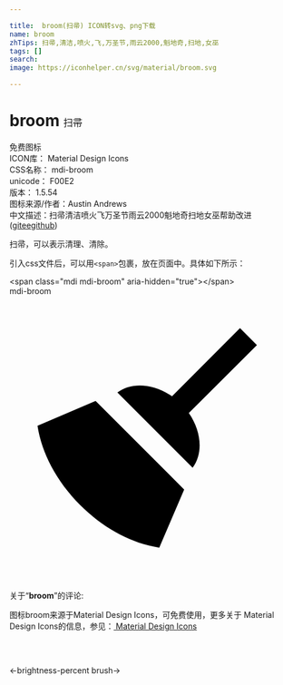 ```yaml
---

title:  broom(扫帚) ICON转svg、png下载
name: broom
zhTips: 扫帚,清洁,喷火,飞,万圣节,雨云2000,魁地奇,扫地,女巫
tags: []
search: 
image: https://iconhelper.cn/svg/material/broom.svg

---
```


# broom  <small style="font-size: 60%;font-weight: 100">扫帚</small>


<div class="detail-page">
<p>
<span><span class="badge-success badge">免费图标</span> </span>
<br/>
<span>
ICON库：
<span class="badge-secondary badge">Material Design Icons</span> 
</span>
<br/>
<span>
CSS名称：
<span class="badge-secondary badge">mdi-broom</span> 
</span>
<br/>
<span>
unicode：
<span class="badge-secondary badge">F00E2</span> 
<copy-btn content='F00E2' btn-title=""></copy-btn>
<copy-btn :content='String.fromCodePoint(parseInt("F00E2", 16))' btn-title="复制U"></copy-btn>
</span>
<br/>
<span>
版本：
<span class="badge-secondary badge">1.5.54</span> 
</span>
<br/>
<span>图标来源/作者：<span class="badge-light badge">Austin Andrews</span></span> 
<br/>
<span class="zh-detail">中文描述：<span class="badge-primary badge">扫帚</span><span class="badge-primary badge">清洁</span><span class="badge-primary badge">喷火</span><span class="badge-primary badge">飞</span><span class="badge-primary badge">万圣节</span><span class="badge-primary badge">雨云2000</span><span class="badge-primary badge">魁地奇</span><span class="badge-primary badge">扫地</span><span class="badge-primary badge">女巫</span><span class="help-link"><span>帮助改进</span>(<a href="https://gitee.com/liuwave/icon-helper/edit/master/json/material/broom.json" target="_blank" rel="noopener noreferrer">gitee</a><a href="https://github.com/liuwave/icon-helper/edit/master/json/material/broom.json" target="_blank" rel="noopener noreferrer">github</a></span>)</span><br/>
</p>
</div><div class="description description alert alert-light">扫帚，可以表示清理、清除。</div>
<div class="alert alert-dark">
  <i class="mdi mdi-broom mdi-48px"></i>
  <i class="mdi mdi-broom mdi-36px"></i>
  <i class="mdi mdi-broom mdi-24px"></i>
  <i class="mdi mdi-broom mdi-18px"></i>
</div>
<div>
  <p>引入css文件后，可以用<code>&lt;span&gt;</code>包裹，放在页面中。具体如下所示：    
  </p>
  <div class="alert alert-primary" style="font-size: 14px">
    &lt;span class="mdi mdi-broom" aria-hidden="true"&gt;&lt;/span&gt;
    <copy-btn content='<span class="mdi mdi-broom" aria-hidden="true"></span>'></copy-btn>
  </div>
  <div class="alert alert-secondary">
    <i class="mdi mdi-broom"
    style="font-size: 24px"
    aria-hidden="true"></i> mdi-broom
    <copy-btn content="mdi-broom" btn-title="复制图标名称"></copy-btn>
  </div>
</div>
<div id="svg" class="svg-wrap">
<svg xmlns="http://www.w3.org/2000/svg" viewBox="0 0 24 24"><path d="M19.36,2.72L20.78,4.14L15.06,9.85C16.13,11.39 16.28,13.24 15.38,14.44L9.06,8.12C10.26,7.22 12.11,7.37 13.65,8.44L19.36,2.72M5.93,17.57C3.92,15.56 2.69,13.16 2.35,10.92L7.23,8.83L14.67,16.27L12.58,21.15C10.34,20.81 7.94,19.58 5.93,17.57Z" /></svg>
</div>
<detail full-name='mdi-broom'></detail>
<div class="icon-detail__container">
<p>关于“<b>broom</b>”的评论:</p>
</div>
<Vssue title="关于“broom”的评论" />    
<div><p>图标broom来源于Material Design Icons，可免费使用，更多关于 Material Design Icons的信息，参见：<a target="_blank" href="https://iconhelper.cn/material.html"> Material Design Icons</a>
</p></div>

<div style="padding:2rem 0 " class="page-nav"><p class="inner"><span class="prev">←<router-link to="/icon/brightness-percent.html">brightness-percent</router-link></span> <span class="next"><router-link to="/icon/brush.html">brush</router-link>→</span></p></div>

